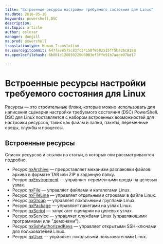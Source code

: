 ```yaml
---
title: "Встроенные ресурсы настройки требуемого состояния для Linux"
ms.date: 2016-05-16
keywords: powershell,DSC
description: 
ms.topic: article
author: eslesar
manager: dongill
ms.prod: powershell
translationtype: Human Translation
ms.sourcegitcommit: 6477ae8575c83fc24150f9502515ff5b82bc8198
ms.openlocfilehash: 6b001c12885022006003ef3ffe91b7aede07bd17

---
```


# Встроенные ресурсы настройки требуемого состояния для Linux

Ресурсы — это строительные блоки, которые можно использовать для написания сценария настройки требуемого состояния (DSC) PowerShell. DSC для Linux поставляется с набором встроенных возможностей для настройки ресурсов, таких как файлы и папки, пакеты, переменные среды, службы и процессы.

## Встроенные ресурсы 

Список ресурсов и ссылки на статьи, в которых они рассматриваются подробно.

* Ресурс [nxArchive](lnxArchiveResource.md) — предоставляет механизм распаковки файлов архива в формате TAR или ZIP в заданную папку.
* Ресурс [nxEnvironment](lnxEnvironmentResource.md) — управляет переменными среды на целевых узлах. 
* Ресурс [nxFile](lnxFileResource.md) — управляет файлами и каталогами Linux. 
* Ресурс [nxFileLine](lnxFileLineResource.md) — управляет отдельными строками в файле Linux. 
* Ресурс [nxGroup](lnxGroupResource.md) — управляет локальными группами Linux. 
* Ресурс [nxPackage](lnxPackageResource.md) — управляет пакетами на узлах Linux.
* Ресурс [nxScript](lnxScriptResource.md) — запускает сценарии на целевых узлах.
* Ресурс [nxService](lnxServiceResource.md) — управляет службами Linux (управляющими программами или "демонами").
* Ресурс [nxSshAuthorizedKeys](lnxSshAuthorizedKeysResource.md) — управляет открытыми SSH-ключами для пользователей Linux. 
* Ресурс [nxUser](lnxUserResource.md) — управляет локальными пользователями Linux. 
  



<!--HONumber=Jun16_HO4-->


